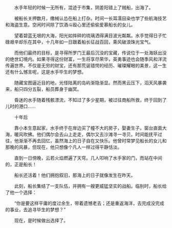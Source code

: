 &emsp;&emsp;水手年轻的时候一无所有，混迹于市集，阴差阳错上了贼船，出海了。

&emsp;&emsp;被船长关押数月，缴械认怂在船上打杂。时间一长耳濡目染也学了些航海技艺和海盗生意。空闲时间除了饮酒斗殴心里还偷偷爱慕船长的女儿。

&emsp;&emsp;望着碧蓝无垠的大海，阳光如摔碎的琉璃洒得满目波光粼粼。水手觉得日子忙碌艰辛却乐在其中，十几年如一日跟着船长征战百回，乘风破浪珠光宝气。

&emsp;&emsp;而他们最终的目标，是寻得所罗门王最后沉没的宝藏，传说位于一处海妖出没的绝世幻境内。如果寻得这份财富，一生将享尽荣华，英勇事迹也会随季风和洋流传遍世界。不仅是无穷的财宝，还有那荒诞错愕的经历、璀璨耀眼的美景，这一生还有什么憾言呢，这是水手毕生的梦想。

&emsp;&emsp;随藏宝图逼近目的地，光怪陆离的岛屿渐隐渐显。然而黑云压下，滔天风暴袭来，船只四分五裂，船员葬身于幽冥。

&emsp;&emsp;昏迷的水手随着残骸漂流，不知过了多少星期，被过往商船所救，终于回到了儿时的港口……

&emsp;&emsp;十年后

&emsp;&emsp;靠小本生意起家，水手终于在岸边买了幢不大的房子，娶妻生子。窗台直面大海，暖风吹拂。他们偶尔会去山上走走，偶尔又去沙滩寻一寻贝。时间能抚平过往，他渐渐不再去回忆，虽然海上的日子自在又快乐。他曾时常梦见船长的女儿和那晚的风暴，但现在，他只想像个凡人一样过得平静恬淡。

&emsp;&emsp;直到一日傍晚，云若火焰燃遍了天穹。几人叩响了水手家的门，而站在中间的，正是船长！

&emsp;&emsp;船长还活着！他们拥抱叙旧，那海上的日子就像发生在昨天。

&emsp;&emsp;此刻，船长集结了一支队伍，并拥有一艘更威猛坚实的战船。临别时，船长给了他一个选择：

&emsp;&emsp;“你是要这样平庸的度过余生，带着遗憾老去；还是重返海洋，去完成没完成的事业，去追寻毕生的梦想？”

&emsp;&emsp;现在，是时候做出选择了。
